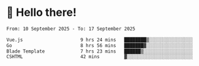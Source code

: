 # 👋 Hello there!

<!--START_SECTION:waka-->

```txt
From: 10 September 2025 - To: 17 September 2025

Vue.js                     9 hrs 24 mins   ████████▒░░░░░░░░░░░░░░░░   32.85 %
Go                         8 hrs 56 mins   ███████▓░░░░░░░░░░░░░░░░░   31.21 %
Blade Template             7 hrs 23 mins   ██████▒░░░░░░░░░░░░░░░░░░   25.78 %
CSHTML                     42 mins         ▓░░░░░░░░░░░░░░░░░░░░░░░░   02.47 %
```

<!--END_SECTION:waka-->

